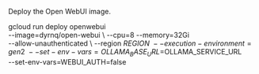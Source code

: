 


Deploy the Open WebUI image.

gcloud run deploy openwebui \
--image=dyrnq/open-webui \ 
--cpu=8 --memory=32Gi \
--allow-unauthenticated \ 
--region $REGION \
--execution-environment=gen2 \
--set-env-vars=OLLAMA_BASE_URL=$OLLAMA_SERVICE_URL \
--set-env-vars=WEBUI_AUTH=false
